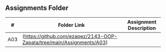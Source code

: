 ##  Assignments Folder

|   #   | Folder Link | Assignment Description |
| :---: | ----------- | ---------------------- |
|  A03  |  (https://github.com/ezapez/2143-OOP-Zapata/tree/main/Assignments/A03)           |                        |